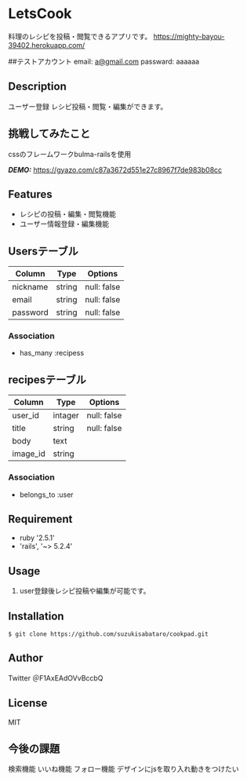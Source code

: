 # LetsCook
料理のレシピを投稿・閲覧できるアプリです。
https://mighty-bayou-39402.herokuapp.com/

##テストアカウント
email:     a@gmail.com
passward:  aaaaaa

## Description
ユーザー登録
レシピ投稿・閲覧・編集ができます。

## 挑戦してみたこと
cssのフレームワークbulma-railsを使用

***DEMO:***
https://gyazo.com/c87a3672d551e27c8967f7de983b08cc

## Features
- レシピの投稿・編集・閲覧機能
- ユーザー情報登録・編集機能

## Usersテーブル
|Column|Type|Options|
|------|----|-------|
|nickname|string|null: false|
|email|string|null: false|
|password|string|null: false|

### Association
- has_many :recipess

## recipesテーブル
|Column|Type|Options|
|------|----|-------|
|user_id|intager|null: false|
|title|string|null: false|
|body|text|
|image_id|string|

### Association
- belongs_to :user


## Requirement
- ruby '2.5.1'
- 'rails', '~> 5.2.4'

## Usage
1. user登録後レシピ投稿や編集が可能です。

## Installation
    $ git clone https://github.com/suzukisabataro/cookpad.git

## Author
Twitter
＠F1AxEAdOVvBccbQ

## License
MIT

## 今後の課題
検索機能
いいね機能
フォロー機能
デザインにjsを取り入れ動きをつけたい
